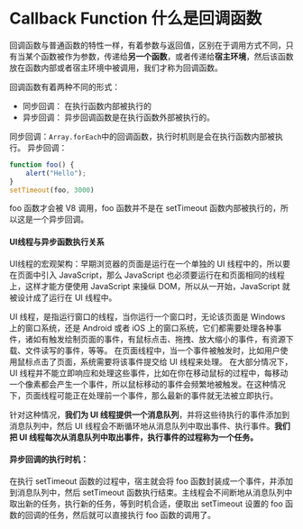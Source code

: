# Callback Function 什么是回调函数
回调函数与普通函数的特性一样，有着参数与返回值，区别在于调用方式不同，只有当某个函数被作为参数，传递给**另一个函数**，或者传递给**宿主环境**，然后该函数放在函数内部或者宿主环境中被调用，我们才称为回调函数。

回调函数有着两种不同的形式：
- 同步回调： 在执行函数内部被执行的
- 异步回调： 异步回调函数是在执行函数外部被执行的。

同步回调：`Array.forEach`中的回调函数，执行时机则是会在执行函数内部被执行。
异步回调： 
```js
function foo() {
    alert("Hello");
}
setTimeout(foo, 3000)
```
foo 函数才会被 V8 调用，foo 函数并不是在 setTimeout 函数内部被执行的，所以这是一个异步回调。

#### UI线程与异步函数执行关系
UI线程的宏观架构：早期浏览器的页面是运行在一个单独的 UI 线程中的，所以要在页面中引入 JavaScript，那么 JavaScript 也必须要运行在和页面相同的线程上，这样才能方便使用 JavaScript 来操纵 DOM，所以从一开始，JavaScript 就被设计成了运行在 UI 线程中。

UI 线程，是指运行窗口的线程，当你运行一个窗口时，无论该页面是 Windows 上的窗口系统，还是 Android 或者 iOS 上的窗口系统，它们都需要处理各种事件，诸如有触发绘制页面的事件，有鼠标点击、拖拽、放大缩小的事件，有资源下载、文件读写的事件，等等。
在页面线程中，当一个事件被触发时，比如用户使用鼠标点击了页面，系统需要将该事件提交给 UI 线程来处理。
在大部分情况下，UI 线程并不能立即响应和处理这些事件，比如在你在移动鼠标的过程中，每移动一个像素都会产生一个事件，所以鼠标移动的事件会频繁地被触发。在这种情况下，页面线程可能正在处理前一个事件，那么最新的事件就无法被立即执行。

针对这种情况，**我们为 UI 线程提供一个消息队列**，并将这些待执行的事件添加到消息队列中，然后 UI 线程会不断循环地从消息队列中取出事件、执行事件。**我们把 UI 线程每次从消息队列中取出事件，执行事件的过程称为一个任务。**

#### 异步回调的执行时机：
在执行 setTimeout 函数的过程中，宿主就会将 foo 函数封装成一个事件，并添加到消息队列中，然后 setTimeout 函数执行结束。主线程会不间断地从消息队列中取出新的任务，执行新的任务，等到时机合适，便取出 setTimeout 设置的 foo 函数的回调的任务，然后就可以直接执行 foo 函数的调用了。


